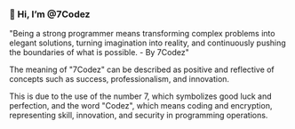 ### 👋 Hi, I’m @7Codez

"Being a strong programmer means transforming complex problems into elegant solutions, turning imagination into reality, and continuously pushing the boundaries of what is possible. - By 7Codez"

The meaning of "7Codez" can be described as positive and reflective of concepts such as success, professionalism, and innovation.

This is due to the use of the number 7, which symbolizes good luck and perfection, and the word "Codez", which means coding and encryption, representing skill, innovation, and security in programming operations.



